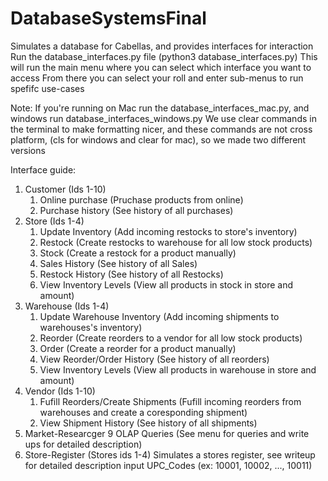 # DatabaseSystemsFinal
Simulates a database for Cabellas, and provides interfaces for interaction
Run the database_interfaces.py file (python3 database_interfaces.py)
This will run the main menu where you can select which interface you want to access
From there you can select your roll and enter sub-menus to run spefifc use-cases

Note: If you're running on Mac run the database_interfaces_mac.py, and windows run database_interfaces_windows.py
We use clear commands in the terminal to make formatting nicer, and these commands are not cross platform,
(cls for windows and clear for mac), so we made two different versions

Interface guide:
1. Customer (Ids 1-10)
    1. Online purchase (Pruchase products from online)
    2. Purchase history (See history of all purchases)
2. Store (Ids 1-4)
    1. Update Inventory (Add incoming restocks to store's inventory)
    2. Restock (Create restocks to warehouse for all low stock products)
    3. Stock (Create a restock for a product manually)
    4. Sales History (See history of all Sales)
    5. Restock History (See history of all Restocks)
    6. View Inventory Levels (View all products in stock in store and amount)
3. Warehouse (Ids 1-4)
    1. Update Warehouse Inventory (Add incoming shipments to warehouses's inventory)
    2. Reorder (Create reorders to a vendor for all low stock products)
    3. Order (Create a reorder for a product manually)
    4. View Reorder/Order History (See history of all reorders)
    5. View Inventory Levels  (View all products in warehouse in store and amount)
4. Vendor (Ids 1-10)
     1. Fufill Reorders/Create Shipments (Fufill incoming reorders from warehouses and create a coresponding shipment)
     2. View Shipment History (See history of all shipments)
5. Market-Researcger
    9 OLAP Queries (See menu for queries and write ups for detailed description)
6. Store-Register (Stores ids 1-4)
    Simulates a stores register, see writeup for detailed description
    input UPC_Codes (ex: 10001, 10002, ..., 10011)
